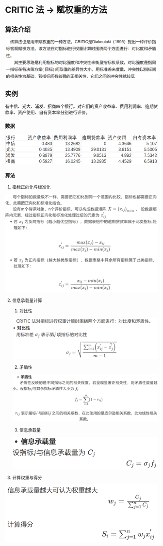 # CRITIC 法 -> 赋权重的方法

## 算法介绍

![介绍](imgs/介绍.png)

## 实例

有中信、光大、浦发、招商四个银行。对它们的资产收益率、费用利润率、逾期贷款率、资产使用、自有资本率分别进行评价。

### 数据

![数据](imgs/表格数据.png)

### 算法

1. 指标正向化与标准化

![正向化](imgs/正向化与标准化.png)

2. 信息承载量计算
    1. 对比性
   
    ![对比性](imgs/对比性.png)

    2. 矛盾性
    
    ![矛盾性](imgs/矛盾性.png)

    3. 信息承载量

    ![承载量](imgs/信息承载量.png)

3. 计算权重与得分

![得分](imgs/权重与得分.png)